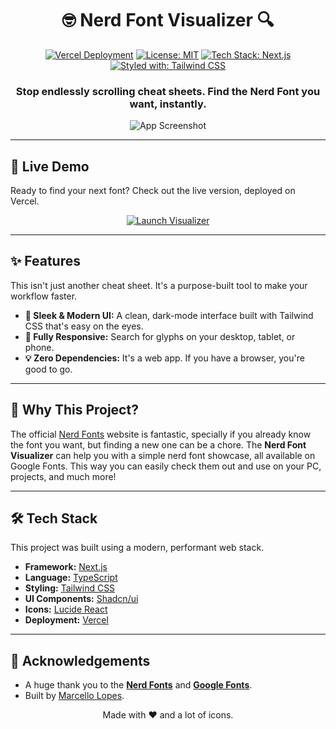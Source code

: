 <div align="center">

# 🤓 Nerd Font Visualizer 🔍

[![Vercel Deployment](https://img.shields.io/badge/Vercel-Deployed-black?style=for-the-badge&logo=vercel)](https://nerd-font-visualizer-five.vercel.app/)
[![License: MIT](https://img.shields.io/badge/License-MIT-blue.svg?style=for-the-badge)](https://opensource.org/licenses/MIT)
[![Tech Stack: Next.js](https://img.shields.io/badge/Next.js-000000?style=for-the-badge&logo=nextdotjs&logoColor=white)](https://nextjs.org/)
[![Styled with: Tailwind CSS](https://img.shields.io/badge/Tailwind_CSS-38B2AC?style=for-the-badge&logo=tailwind-css&logoColor=white)](https://tailwindcss.com/)

### Stop endlessly scrolling cheat sheets. Find the Nerd Font you want, instantly.

![App Screenshot](https://nerd-font-visualizer-git-main-marcello-lopes-projects.vercel.app/screenshot.png)

</div>

---

## 🚀 Live Demo

Ready to find your next font? Check out the live version, deployed on Vercel.

<p align="center">
  <a href="https://nerd-font-visualizer-five.vercel.app/" target="_blank">
    <img src="https://img.shields.io/badge/LAUNCH_VISUALIZER-2A475E?style=for-the-badge&logo=rocket&logoColor=white" alt="Launch Visualizer"/>
  </a>
</p>

---

## ✨ Features

This isn't just another cheat sheet. It's a purpose-built tool to make your workflow faster.

- **🎨 Sleek & Modern UI:** A clean, dark-mode interface built with Tailwind CSS that's easy on the eyes.
- **📱 Fully Responsive:** Search for glyphs on your desktop, tablet, or phone.
- **💡 Zero Dependencies:** It's a web app. If you have a browser, you're good to go.

---

## 🤔 Why This Project?

The official [Nerd Fonts](https://www.nerdfonts.com/) website is fantastic, specially if you already know the font you want, but finding a new one can be a chore. The **Nerd Font Visualizer** can help you with a simple nerd font showcase, all available on Google Fonts. This way you can easily check them out and use on your PC, projects, and much more!

---

## 🛠️ Tech Stack

This project was built using a modern, performant web stack.

- **Framework:** [Next.js](https://nextjs.org/)
- **Language:** [TypeScript](https://www.typescriptlang.org/)
- **Styling:** [Tailwind CSS](https://tailwindcss.com/)
- **UI Components:** [Shadcn/ui](https://ui.shadcn.com/)
- **Icons:** [Lucide React](https://lucide.dev/)
- **Deployment:** [Vercel](https://vercel.com/)

---

## 🙏 Acknowledgements

- A huge thank you to the **[Nerd Fonts](https://github.com/ryanoasis/nerd-fonts)** and **[Google Fonts](https://fonts.google.com/)**.
- Built by [Marcello Lopes](https://github.com/lopesmarcello).

<div align="center">
Made with ❤️ and a lot of icons.
</div>
